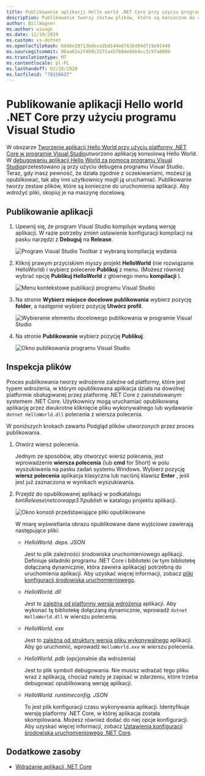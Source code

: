 ```yaml
---
title: Publikowanie aplikacji Hello world .NET Core przy użyciu programu Visual Studio
description: Publikowanie tworzy zestaw plików, które są konieczne do uruchomienia aplikacji .NET Core.
author: BillWagner
ms.author: wiwagn
ms.date: 12/10/2019
ms.custom: vs-dotnet
ms.openlocfilehash: bdd6e28713bdece2bd144e6763bd84d719e91449
ms.sourcegitcommit: 00aa62e2f469c2272a457b04e66b4cc3c97a800b
ms.translationtype: MT
ms.contentlocale: pl-PL
ms.lasthandoff: 02/28/2020
ms.locfileid: "78156637"
---
```

# <a name="publish-your-net-core-hello-world-application-with-visual-studio"></a>Publikowanie aplikacji Hello world .NET Core przy użyciu programu Visual Studio

W obszarze [Tworzenie aplikacji Hello World przy użyciu platformy .NET Core w programie Visual Studio](with-visual-studio.md)utworzono aplikację konsolową Hello World. W [debugowaniu aplikacji Hello World za pomocą programu Visual Studio](debugging-with-visual-studio.md)przetestowano ją przy użyciu debugera programu Visual Studio. Teraz, gdy masz pewność, że działa zgodnie z oczekiwaniami, możesz ją opublikować, tak aby inni użytkownicy mogli ją uruchamiać. Publikowanie tworzy zestaw plików, które są konieczne do uruchomienia aplikacji. Aby wdrożyć pliki, skopiuj je na maszynę docelową.

## <a name="publish-the-app"></a>Publikowanie aplikacji

1. Upewnij się, że program Visual Studio kompiluje wydaną wersję aplikacji. W razie potrzeby zmień ustawienie konfiguracji kompilacji na pasku narzędzi z **Debuguj** na **Release**.

   ![Program Visual Studio Toolbar z wybraną kompilacją wydania](media/publishing-with-visual-studio/visual-studio-toolbar-release.png)

1. Kliknij prawym przyciskiem myszy projekt **HelloWorld** (nie rozwiązanie HelloWorld) i wybierz polecenie **Publikuj** z menu. (Możesz również wybrać opcję **Publikuj HelloWorld** z głównego menu **kompilacji** ).

   ![Menu kontekstowe publikacji programu Visual Studio](media/publishing-with-visual-studio/publish-context-menu.png)

1. Na stronie **Wybierz miejsce docelowe publikowania** wybierz pozycję **folder**, a następnie wybierz pozycję **Utwórz profil**.

   ![Wybieranie elementu docelowego publikowania w programie Visual Studio](media/publishing-with-visual-studio/pick-publish-target.png)

1. Na stronie **Publikowanie** wybierz pozycję **Publikuj**.

   ![Okno publikowania programu Visual Studio](media/publishing-with-visual-studio/publish-page.png)

## <a name="inspect-the-files"></a>Inspekcja plików

Proces publikowania tworzy wdrożenie zależne od platformy, które jest typem wdrożenia, w którym opublikowana aplikacja działa na dowolnej platformie obsługiwanej przez platformę .NET Core z zainstalowanym systemem .NET Core. Użytkownicy mogą uruchamiać opublikowaną aplikację przez dwukrotne kliknięcie pliku wykonywalnego lub wydawanie `dotnet HelloWorld.dll` polecenia z wiersza polecenia.

W poniższych krokach zawarto Podgląd plików utworzonych przez proces publikowania.

1. Otwórz wiersz polecenia.

   Jednym ze sposobów, aby otworzyć wiersz polecenia, jest wprowadzenie **wiersza polecenia** (lub **cmd** for Short) w polu wyszukiwania na pasku zadań systemu Windows. Wybierz pozycję **wiersz polecenia** aplikacja klasyczna lub naciśnij klawisz **Enter** , jeśli jest już zaznaczona w wynikach wyszukiwania.

1. Przejdź do opublikowanej aplikacji w podkatalogu *bin\Release\netcoreapp3.1\publish* w katalogu projektu aplikacji.

   ![Okno konsoli przedstawiające pliki opublikowane](media/publishing-with-visual-studio/published-files-output.png)

   W miarę wyświetlania obrazu opublikowane dane wyjściowe zawierają następujące pliki:

      * *HelloWorld. deps. JSON*

         Jest to plik zależności środowiska uruchomieniowego aplikacji. Definiuje składniki programu .NET Core i biblioteki (w tym bibliotekę dołączaną dynamicznie, która zawiera aplikację) potrzebną do uruchomienia aplikacji. Aby uzyskać więcej informacji, zobacz [pliki konfiguracji środowiska uruchomieniowego](https://github.com/dotnet/cli/blob/85ca206d84633d658d7363894c4ea9d59e515c1a/Documentation/specs/runtime-configuration-file.md).

      * *HelloWorld. dll*

         Jest to [zależna od platformy wersja wdrożenia](../deploying/deploy-with-cli.md#framework-dependent-deployment) aplikacji. Aby wykonać tę bibliotekę dołączaną dynamicznie, wprowadź `dotnet HelloWorld.dll` w wierszu polecenia.

      * *HelloWorld. exe*

         Jest to [zależna od struktury wersja pliku wykonywalnego](../deploying/deploy-with-cli.md#framework-dependent-executable) aplikacji. Aby go uruchomić, wprowadź `HelloWorld.exe` w wierszu polecenia.

      * *HelloWorld. pdb* (opcjonalnie dla wdrożenia)

         Jest to plik symboli debugowania. Nie musisz wdrażać tego pliku wraz z aplikacją, chociaż należy je zapisać w zdarzeniu, które trzeba debugować opublikowaną wersję aplikacji.

      * *HelloWorld. runtimeconfig. JSON*

         To jest plik konfiguracji czasu wykonywania aplikacji. Identyfikuje wersję platformy .NET Core, w której aplikacja została skompilowana. Możesz również dodać do niej opcje konfiguracji. Aby uzyskać więcej informacji, zobacz [Ustawienia konfiguracji środowiska uruchomieniowego .NET Core](../run-time-config/index.md#runtimeconfigjson).

## <a name="additional-resources"></a>Dodatkowe zasoby

- [Wdrażanie aplikacji .NET Core](../deploying/index.md)
